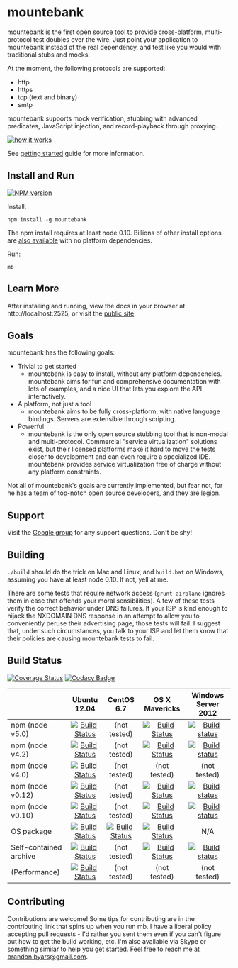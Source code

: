mountebank
==========

mountebank is the first open source tool to provide cross-platform, multi-protocol test doubles over the wire.
Just point your application to mountebank instead of the real dependency,
and test like you would with traditional stubs and mocks.

At the moment, the following protocols are supported:
* http
* https
* tcp (text and binary)
* smtp

mountebank supports mock verification, stubbing with advanced predicates, JavaScript injection,
and record-playback through proxying.

[![how it works](https://github.com/bbyars/mountebank/blob/master/src/public/images/overview.gif?raw=true)](https://github.com/bbyars/mountebank/blob/master/src/public/images/overview.gif?raw=true)

See [getting started](http://www.mbtest.org/docs/gettingStarted) guide for more information.

## Install and Run

[![NPM version](https://badge.fury.io/js/mountebank.png)](http://badge.fury.io/js/mountebank)

Install:

    npm install -g mountebank

The npm install requires at least node 0.10.  Billions of other install options are
[also available](http://www.mbtest.org/docs/install) with no platform dependencies.

Run:

    mb

## Learn More

After installing and running, view the docs in your browser at http://localhost:2525, or visit the
[public site](http://www.mbtest.org/).

## Goals

mountebank has the following goals:

* Trivial to get started
    * mountebank is easy to install, without any platform dependencies.  mountebank aims for fun and comprehensive
     documentation with lots of examples, and a nice UI that lets you explore the API interactively.
* A platform, not just a tool
    * mountebank aims to be fully cross-platform, with native language bindings.  Servers are extensible through scripting.
* Powerful
    * mountebank is the only open source stubbing tool that is non-modal and multi-protocol.  Commercial
    "service virtualization" solutions exist, but their licensed platforms make it hard to move the tests
    closer to development and can even require a specialized IDE.  mountebank provides service virtualization free
    of charge without any platform constraints.

Not all of mountebank's goals are currently implemented, but fear not, for he has a team of top-notch open
source developers, and they are legion.

## Support

Visit the [Google group](https://groups.google.com/forum/#!forum/mountebank-discuss)
for any support questions.  Don't be shy!

## Building

`./build` should do the trick on Mac and Linux, and `build.bat` on Windows, assuming you have at least node 0.10.
If not, yell at me.

There are some tests that require network access (`grunt airplane` ignores them in case that offends your
moral sensibilities).  A few of these tests verify the correct behavior under DNS failures.  If your ISP
is kind enough to hijack the NXDOMAIN DNS response in an attempt to allow you to conveniently peruse their
advertising page, those tests will fail.  I suggest that, under such circumstances, you talk to your ISP
and let them know that their policies are causing mountebank tests to fail.

## Build Status

[![Coverage Status](https://coveralls.io/repos/bbyars/mountebank/badge.png?branch=master)](https://coveralls.io/r/bbyars/mountebank?branch=master)
[![Codacy Badge](https://www.codacy.com/project/badge/c030a6aebe274e21b4ce11a74e01fa12)](https://www.codacy.com/public/brandonbyars/mountebank)

|                       |Ubuntu 12.04                                                                                             |CentOS 6.7                                                                                               |OS X Mavericks                                                                                           |Windows Server 2012                                                                                                                          |
|-----------------------|:-------------------------------------------------------------------------------------------------------:|:-------------------------------------------------------------------------------------------------------:|:-------------------------------------------------------------------------------------------------------:|:-------------------------------------------------------------------------------------------------------------------------------------------:|
|npm (node v5.0)        | [![Build Status](https://travis-ci.org/bbyars/mountebank.png)](https://travis-ci.org/bbyars/mountebank) | (not tested)                                                                                            | [![Build Status](https://travis-ci.org/bbyars/mountebank.png)](https://travis-ci.org/bbyars/mountebank) | [![Build status](https://ci.appveyor.com/api/projects/status/acfhg44px95s4pk5?svg=true)](https://ci.appveyor.com/project/bbyars/mountebank) |
|npm (node v4.2)        | [![Build Status](https://travis-ci.org/bbyars/mountebank.png)](https://travis-ci.org/bbyars/mountebank) | (not tested)                                                                                            | [![Build Status](https://travis-ci.org/bbyars/mountebank.png)](https://travis-ci.org/bbyars/mountebank) | [![Build status](https://ci.appveyor.com/api/projects/status/acfhg44px95s4pk5?svg=true)](https://ci.appveyor.com/project/bbyars/mountebank) |
|npm (node v4.0)        | [![Build Status](https://travis-ci.org/bbyars/mountebank.png)](https://travis-ci.org/bbyars/mountebank) | (not tested)                                                                                            | (not tested)                                                                                            | (not tested)                                                                                                                                |
|npm (node v0.12)       | [![Build Status](https://travis-ci.org/bbyars/mountebank.png)](https://travis-ci.org/bbyars/mountebank) | (not tested)                                                                                            | [![Build Status](https://travis-ci.org/bbyars/mountebank.png)](https://travis-ci.org/bbyars/mountebank) | [![Build status](https://ci.appveyor.com/api/projects/status/acfhg44px95s4pk5?svg=true)](https://ci.appveyor.com/project/bbyars/mountebank) |
|npm (node v0.10)       | [![Build Status](https://travis-ci.org/bbyars/mountebank.png)](https://travis-ci.org/bbyars/mountebank) | (not tested)                                                                                            | [![Build Status](https://travis-ci.org/bbyars/mountebank.png)](https://travis-ci.org/bbyars/mountebank) | [![Build status](https://ci.appveyor.com/api/projects/status/acfhg44px95s4pk5?svg=true)](https://ci.appveyor.com/project/bbyars/mountebank) |
|OS package             | [![Build Status](https://travis-ci.org/bbyars/mountebank.png)](https://travis-ci.org/bbyars/mountebank) | [![Build Status](https://travis-ci.org/bbyars/mountebank.png)](https://travis-ci.org/bbyars/mountebank) | [![Build Status](https://travis-ci.org/bbyars/mountebank.png)](https://travis-ci.org/bbyars/mountebank) | N/A                                                                                                                                         |
|Self-contained archive | [![Build Status](https://travis-ci.org/bbyars/mountebank.png)](https://travis-ci.org/bbyars/mountebank) | (not tested)                                                                                            | [![Build Status](https://travis-ci.org/bbyars/mountebank.png)](https://travis-ci.org/bbyars/mountebank) | [![Build status](https://ci.appveyor.com/api/projects/status/acfhg44px95s4pk5?svg=true)](https://ci.appveyor.com/project/bbyars/mountebank) |
|(Performance)          | [![Build Status](https://travis-ci.org/bbyars/mountebank.png)](https://travis-ci.org/bbyars/mountebank) | (not tested)                                                                                            | (not tested)                                                                                            | (not tested)                                                                                                                                |

## Contributing

Contributions are welcome!
Some tips for contributing are in the contributing link that spins up when you run mb.
I have a liberal policy accepting pull requests - I'd rather you sent them even if you can't figure out
how to get the build working, etc.  I'm also available via Skype or something similar to help you get started.
Feel free to reach me at brandon.byars@gmail.com.
